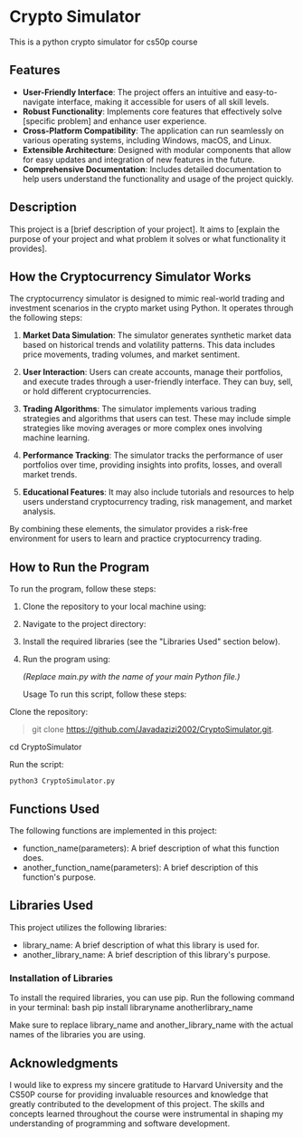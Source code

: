 # Crypto Simulator
This is a python crypto simulator for cs50p course
## Features
- **User-Friendly Interface**: The project offers an intuitive and easy-to-navigate interface, making it accessible for users of all skill levels.
- **Robust Functionality**: Implements core features that effectively solve [specific problem] and enhance user experience.
- **Cross-Platform Compatibility**: The application can run seamlessly on various operating systems, including Windows, macOS, and Linux.
- **Extensible Architecture**: Designed with modular components that allow for easy updates and integration of new features in the future.
- **Comprehensive Documentation**: Includes detailed documentation to help users understand the functionality and usage of the project quickly.



## Description
This project is a [brief description of your project]. It aims to [explain the purpose of your project and what problem it solves or what functionality it provides].


## How the Cryptocurrency Simulator Works
The cryptocurrency simulator is designed to mimic real-world trading and investment scenarios in the crypto market using Python. It operates through the following steps:

1. **Market Data Simulation**: The simulator generates synthetic market data based on historical trends and volatility patterns. This data includes price movements, trading volumes, and market sentiment.

2. **User Interaction**: Users can create accounts, manage their portfolios, and execute trades through a user-friendly interface. They can buy, sell, or hold different cryptocurrencies.

3. **Trading Algorithms**: The simulator implements various trading strategies and algorithms that users can test. These may include simple strategies like moving averages or more complex ones involving machine learning.

4. **Performance Tracking**: The simulator tracks the performance of user portfolios over time, providing insights into profits, losses, and overall market trends.

5. **Educational Features**: It may also include tutorials and resources to help users understand cryptocurrency trading, risk management, and market analysis.

By combining these elements, the simulator provides a risk-free environment for users to learn and practice cryptocurrency trading.


## How to Run the Program
To run the program, follow these steps:

1. Clone the repository to your local machine using:
   
   
2. Navigate to the project directory:
   

3. Install the required libraries (see the "Libraries Used" section below).

4. Run the program using:
   
   *(Replace main.py with the name of your main Python file.)*

   Usage
To run this script, follow these steps:

Clone the repository:

>git clone https://github.com/Javadazizi2002/CryptoSimulator.git.

cd CryptoSimulator

Run the script:

`python3 CryptoSimulator.py`

## Functions Used
The following functions are implemented in this project:

- function_name(parameters): A brief description of what this function does.
- another_function_name(parameters): A brief description of this function's purpose.


## Libraries Used
This project utilizes the following libraries:

- library_name: A brief description of what this library is used for.
- another_library_name: A brief description of this library's purpose.


### Installation of Libraries
To install the required libraries, you can use pip. Run the following command in your terminal:
bash
pip install libraryname anotherlibrary_name


Make sure to replace library_name and another_library_name with the actual names of the libraries you are using.


## Acknowledgments
I would like to express my sincere gratitude to Harvard University and the CS50P course for providing invaluable resources and knowledge that greatly contributed to the development of this project. The skills and concepts learned throughout the course were instrumental in shaping my understanding of programming and software development.



